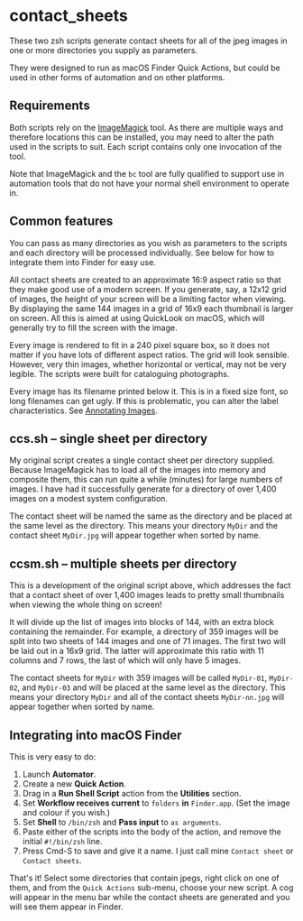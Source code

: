 # contact_sheets
These two zsh scripts generate contact sheets for all of the jpeg images in one or more directories you supply as parameters.

They were designed to run as macOS Finder Quick Actions, but could be used in other forms of automation and on other platforms.

## Requirements
Both scripts rely on the [ImageMagick](https://imagemagick.org) tool. As there are multiple ways and therefore locations this can be installed, you may need to alter the path used in the scripts to suit. Each script contains only one invocation of the tool.

Note that ImageMagick and the `bc` tool are fully qualified to support use in automation tools that do not have your normal shell environment to operate in.

## Common features
You can pass as many directories as you wish as parameters to the scripts and each directory will be processed individually. See below for how to integrate them into Finder for easy use.

All contact sheets are created to an approximate 16:9 aspect ratio so that they make good use of a modern screen. If you generate, say, a 12x12 grid of images, the height of your screen will be a limiting factor when viewing. By displaying the same 144 images in a grid of 16x9 each thumbnail is larger on screen. All this is aimed at using QuickLook on macOS, which will generally try to fill the screen with the image.

Every image is rendered to fit in a 240 pixel square box, so it does not matter if you have lots of different aspect ratios. The grid will look sensible. However, very thin images, whether horizontal or vertical, may not be very legible. The scripts were built for cataloguing photographs.

Every image has its filename printed below it. This is in a fixed size font, so long filenames can get ugly. If this is problematic, you can alter the label characteristics. See [Annotating Images](https://imagemagick.org/Usage/annotating/).

## ccs.sh – single sheet per directory
My original script creates a single contact sheet per directory supplied. Because ImageMagick has to load all of the images into memory and composite them, this can run quite a while (minutes) for large numbers of images. I have had it successfully generate for a directory of over 1,400 images on a modest system configuration.

The contact sheet will be named the same as the directory and be placed at the same level as the directory. This means your directory `MyDir` and the contact sheet `MyDir.jpg` will appear together when sorted by name.

## ccsm.sh – multiple sheets per directory
This is a development of the original script above, which addresses the fact that a contact sheet of over 1,400 images leads to pretty small thumbnails when viewing the whole thing on screen!

It will divide up the list of images into blocks of 144, with an extra block containing the remainder. For example, a directory of 359 images will be split into two sheets of 144 images and one of 71 images. The first two will be laid out in a 16x9 grid. The latter will approximate this ratio with 11 columns and 7 rows, the last of which will only have 5 images.

The contact sheets for `MyDir` with 359 images will be called `MyDir-01`, `MyDir-02`, and `MyDir-03` and will be placed at the same level as the directory.  This means your directory `MyDir` and all of the contact sheets `MyDir-nn.jpg` will appear together when sorted by name.

## Integrating into macOS Finder
This is very easy to do:
1. Launch **Automator**.
2. Create a new **Quick Action**.
3. Drag in a **Run Shell Script** action from the **Utilities** section.
4. Set **Workflow receives current** to `folders` **in** `Finder.app`. (Set the image and colour if you wish.)
5. Set **Shell** to `/bin/zsh` and **Pass input** to `as arguments`.
6. Paste either of the scripts into the body of the action, and remove the initial `#!/bin/zsh` line.
7. Press Cmd-S to save and give it a name. I just call mine `Contact sheet` or `Contact sheets`.

That's it! Select some directories that contain jpegs, right click on one of them, and from the `Quick Actions` sub-menu, choose your new script. A cog will appear in the menu bar while the contact sheets are generated and you will see them appear in Finder.
